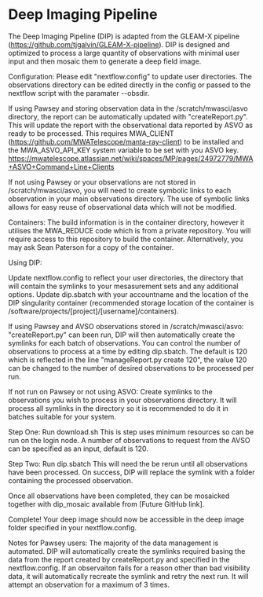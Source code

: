 #  Deep Imaging Pipeline


 The Deep Imaging Pipeline (DIP) is adapted from the GLEAM-X pipeline (https://github.com/tjgalvin/GLEAM-X-pipeline).
 DIP is designed and optimized to process a large quantity of observations with minimal user input and then mosaic them to generate a deep field image.
 
 Configuration: Please edit "nextflow.config" to update user directories. The observations directory can be edited directly in the config or passed to the nextflow script with the paramater --obsdir.
 
 If using Pawsey and storing observation data in the /scratch/mwasci/asvo directory, the report can be automatically updated with "createReport.py".
 This will update the report with the observational data reported by ASVO as ready to be processed.
 This requires MWA_CLIENT (https://github.com/MWATelescope/manta-ray-client) to be installed and the MWA_ASVO_API_KEY system variable to be set with you ASVO key.
 https://mwatelescope.atlassian.net/wiki/spaces/MP/pages/24972779/MWA+ASVO+Command+Line+Clients

 If not using Pawsey or your observations are not stored in /scratch/mwasci/asvo, you will need to create symbolic links to each observation in your main observations directory.
 The use of symbolic links allows for easy reuse of observational data which will not be modified.


Containers:
The build information is in the container directory, however it utilises the MWA_REDUCE code which is from a private repository. You will require access to this repository to build the container. Alternatively, you may ask Sean Paterson for a copy of the container.

 
 Using DIP:
 
 Update nextflow.config to reflect your user directories, the directory that will contain the symlinks to your mesasurement sets and any additional options.
 Update dip.sbatch with your accountname and the location of the DIP singularity container (recommended storage location of the container is /software/projects/[project]/[username]/containers).

 If using Pawsey and AVSO observations stored in /scratch/mwasci/asvo: "createReport.py" can been run, DIP will then automatically create the symlinks for each batch of observations. You can control the number of observations to process at a time by editing dip.sbatch. The default is 120 which is reflected in the line "manageReport.py create 120", the value 120 can be changed to the number of desired observations to be processed per run.

 If not run on Pawsey or not using ASVO: Create symlinks to the observations you wish to process in your observations directory. It will process all symlinks in the directory so it is recommended to do it in batches suitable for your system.

 Step One: Run download.sh
 This is step uses minimum resources so can be run on the login node. A number of observations to request from the AVSO can be specified as an input, default is 120.
 
 Step Two: Run dip.sbatch
 This will need the be rerun until all observations have been processed.
 On success, DIP will replace the symlink with a folder containing the processed observation.

 Once all observations have been completed, they can be mosaicked together with dip_mosaic available from [Future GitHub link].
 
 Complete! Your deep image should now be accessible in the deep image folder specified in your nextflow.config.


 Notes for Pawsey users:
 The majority of the data management is automated.
 DIP will automatically create the symlinks required basing the data from the report created by createReport.py and specified in the nextflow.config.
 If an observaiton fails for a reason other than bad visibility data, it will automatically recreate the symlink and retry the next run.
 It will attempt an observation for a maximum of 3 times.
